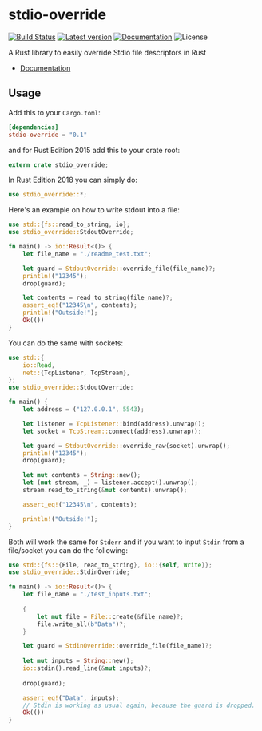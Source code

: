# stdio-override
[![Build Status](https://travis-ci.org/elichai/stdio-override.svg?branch=master)](https://travis-ci.org/elichai/stdio-override)
[![Latest version](https://img.shields.io/crates/v/stdio-override.svg)](https://crates.io/crates/stdio-override)
[![Documentation](https://docs.rs/stdio-override/badge.svg)](https://docs.rs/stdio-override)
![License](https://img.shields.io/crates/l/stdio-override.svg)

A Rust library to easily override Stdio file descriptors in Rust

* [Documentation](https://docs.rs/stdio-override)

## Usage

Add this to your `Cargo.toml`:

```toml
[dependencies]
stdio-override = "0.1"

```

and for Rust Edition 2015 add this to your crate root:

```rust
extern crate stdio_override;
```
In Rust Edition 2018 you can simply do:
```rust
use stdio_override::*;
```

Here's an example on how to write stdout into a file:

```rust
use std::{fs::read_to_string, io};
use stdio_override::StdoutOverride;

fn main() -> io::Result<()> {
    let file_name = "./readme_test.txt";

    let guard = StdoutOverride::override_file(file_name)?;
    println!("12345");
    drop(guard);

    let contents = read_to_string(file_name)?;
    assert_eq!("12345\n", contents);
    println!("Outside!");
    Ok(())
}
```

You can do the same with sockets:
```rust
use std::{
    io::Read,
    net::{TcpListener, TcpStream},
};
use stdio_override::StdoutOverride;

fn main() {
    let address = ("127.0.0.1", 5543);

    let listener = TcpListener::bind(address).unwrap();
    let socket = TcpStream::connect(address).unwrap();

    let guard = StdoutOverride::override_raw(socket).unwrap();
    println!("12345");
    drop(guard);

    let mut contents = String::new();
    let (mut stream, _) = listener.accept().unwrap();
    stream.read_to_string(&mut contents).unwrap();

    assert_eq!("12345\n", contents);

    println!("Outside!");
}
```

Both will work the same for `Stderr` and if you want to input `Stdin` from a file/socket you can do the following:

```rust
use std::{fs::{File, read_to_string}, io::{self, Write}};
use stdio_override::StdinOverride;

fn main() -> io::Result<()> {
    let file_name = "./test_inputs.txt";
    
    {
        let mut file = File::create(&file_name)?;
        file.write_all(b"Data")?;
    }

    let guard = StdinOverride::override_file(file_name)?;
    
    let mut inputs = String::new();
    io::stdin().read_line(&mut inputs)?;
    
    drop(guard);

    assert_eq!("Data", inputs);
    // Stdin is working as usual again, because the guard is dropped.
    Ok(())
}
```